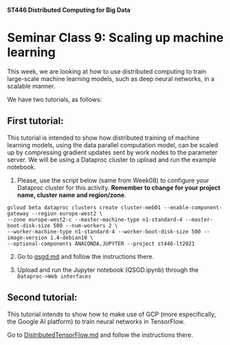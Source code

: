 **ST446 Distributed Computing for Big Data**

# Seminar Class 9: Scaling up machine learning

This week, we are looking at how to use distributed computing to train large-scale machine learning models, such as deep neural networks, in a scalable manner.

We have two tutorials, as follows:

## First tutorial: 

This tutorial is intended to show how distributed training of machine learning models, using the data parallel computation model, can be scaled up by compressing gradient updates sent by work nodes to the parameter server. We will be using a Dataproc cluster to upload and run the example notebook. 

1. Please, use the script below (same from Week08) to configure your Dataproc cluster for this activity. **Remember to change for your project name, cluster name and region/zone**.

```
gcloud beta dataproc clusters create cluster-meb01 --enable-component-gateway --region europe-west2 \
--zone europe-west2-c --master-machine-type n1-standard-4 --master-boot-disk-size 500 --num-workers 2 \
--worker-machine-type n1-standard-4 --worker-boot-disk-size 500 --image-version 1.4-debian10 \
--optional-components ANACONDA,JUPYTER --project st446-lt2021
```
2. Go to [qsgd.md](qsgd.md) and follow the instructions there.

3. Upload and run the Jupyter notebook (QSGD.ipynb) through the `Dataproc->Web interfaces`

## Second tutorial: 

This tutorial intends to show how to make use of GCP (more especifically, the Google AI platform) to train neural networks in TensorFlow.

Go to [DistributedTensorFlow.md](DistributedTensorFlow.md) and follow the instructions there.
